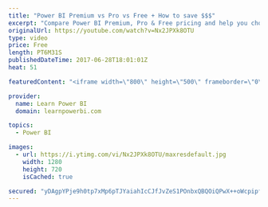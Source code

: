 ```yaml
---
title: "Power BI Premium vs Pro vs Free + How to save $$$"
excerpt: "Compare Power BI Premium, Pro & Free pricing and help you chose the best option for your team. This is from the perspective of the early adopter/evangelist within their organization.  For more details on Power BI Premium watch: https://youtu.be/QVLK9qvcigs  Please vote to extend the Power BI Pro Trial"
originalUrl: https://youtube.com/watch?v=Nx2JPXk8OTU
type: video
price: Free
length: PT6M31S
publishedDateTime: 2017-06-28T18:01:01Z
heat: 51

featuredContent: "<iframe width=\"800\" height=\"500\" frameborder=\"0\" src=\"https://www.youtube.com/embed/Nx2JPXk8OTU\" allow=\"accelerometer; autoplay; encrypted-media; gyroscope; picture-in-picture\" allowfullscreen></iframe>"

provider:
  name: Learn Power BI
  domain: learnpowerbi.com

topics:
  - Power BI

images:
  - url: https://i.ytimg.com/vi/Nx2JPXk8OTU/maxresdefault.jpg
    width: 1280
    height: 720
    isCached: true

secured: "yDAgpYPje9h0tp7xMp6pTJYaiahIcCJfJvZeS1POnbxQBQOiQPwX++oWcpipf4fqSkFJu3qYJ+h2SMUA0bdDYI365FUchLNHnWf07B2XaSp8rEr4/nml6de4gkUKHFF2A2vZ6cmB4cVt6e5dortUjytZ5bSLcl8Om1SzOL5R9PYIgh6kcPs/kaNpyCnmZFJu5yXal20PeSsZSJfoDJO6WpP/0PSDMLUNdU3EkUM/2UpH4VO3yxT87JCIPq4wf64GVWfMy4XmQRKlIBjSoHX+MVair/JzTBljj8aNR0c+keZavaI+ZuBNswX9UK5GrTSxJRoFNYyiX2UU650C6sG49adla2luielJVTPEBqyAz/gRi172dHzxd8Jonv6LXTh71f9ZTourZvJoWige+O7dwNOJa/GcQ3hpAI9yI2ZldjE=;gesZ5pwlIMRsu5bw0WlOIA=="
---
```


